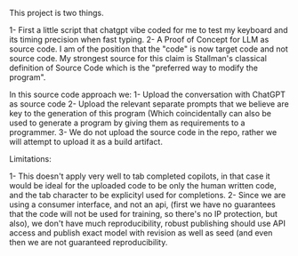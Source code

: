 This project is two things.

1- First a little script that chatgpt vibe coded for me to test my keyboard and its timing precision when fast typing.
2- A Proof of Concept for LLM as source code. I am of the position that the "code" is now target code and not source code. My strongest source for this claim is Stallman's classical definition of Source Code which is the "preferred way to modify the program".

In this source code approach we:
1- Upload the conversation with ChatGPT as source code
2- Upload the relevant separate prompts that we believe are key to the generation of this program (Which coincidentally can also be used to generate a program by giving them as requirements to a programmer.
3- We do not upload the source code in the repo, rather we will attempt to upload it as a build artifact.

Limitations:

1- This doesn't apply very well to tab completed copilots, in that case it would be ideal for the uploaded code to be only the human written code, and the tab character to be explicityl used for completions.
2- Since we are using a consumer interface, and not an api, (first we have no guarantees that the code will not be used for training, so there's no IP protection, but also), we don't have much reproducibility, robust publishing should use API access and publish exact model with revision as well as seed (and even then we are not guaranteed reproducibility.
